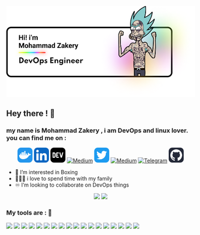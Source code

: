 ![](https://github.com/zakery1369/pics/blob/master/Rick.png)
## Hey there ! 🤟
### my name is Mohammad Zakery , i am DevOps and linux lover. you can find me on :
<p align="center">
  <a href="https://hub.docker.com/u/zakery1369"><img src='https://raw.githubusercontent.com/tandpfun/skill-icons/59059d9d1a2c092696dc66e00931cc1181a4ce1f/icons/Docker.svg' alt='Docker' width="40" height="40"></a>    <a href="https://linkedin.com/in/zakery1369"><img src='https://raw.githubusercontent.com/tandpfun/skill-icons/59059d9d1a2c092696dc66e00931cc1181a4ce1f/icons/LinkedIn.svg' alt='Linkedin' width="40" height="40"' alt='Docker' width="40" height="40"></a>    <a href="https://dev.to/zakery1369"><img src='https://raw.githubusercontent.com/tandpfun/skill-icons/59059d9d1a2c092696dc66e00931cc1181a4ce1f/icons/DevTo-Dark.svg' alt='Dev.to' width="40" height="40"></a>
   <a href="https://medium.com/@zakery1369"><img src='https://pics.freeicons.io/uploads/icons/png/11916374041530099617-512.png' alt='Medium' width="40" height="40"></a>   <a href="https://twitter.com/zakery1369"><img src='https://raw.githubusercontent.com/tandpfun/skill-icons/59059d9d1a2c092696dc66e00931cc1181a4ce1f/icons/Twitter.svg' alt='Medium' width="40" height="40"></a>   <a href="https://join.skype.com/invite/lf6899W3qgrd"><img src='https://pics.freeicons.io/uploads/icons/png/15360596301530099332-512.png' alt='Medium' width="40" height="40"></a>   <a href="https://telegram.me/zakery1369"><img src='https://cdn.iconscout.com/icon/free/png-512/telegram-2752057-2284874.png?f=avif&w=256' alt='Telegram' width="40" height="40"' alt='Medium' width="40" height="40"></a>   <a href="https://zakops.com"><img src='https://raw.githubusercontent.com/tandpfun/skill-icons/59059d9d1a2c092696dc66e00931cc1181a4ce1f/icons/Github-Dark.svg' alt='MyWebsite' width="40" height="40"' alt='Medium' width="40" height="40"></a>
</p>

- 🥊 I’m interested in Boxing
- 👨‍👩‍👧 i love to spend time with my family
- ♾ I’m looking to collaborate on DevOps things

<p align="center">
  <img src='https://github-readme-stats-git-masterrstaa-rickstaa.vercel.app/api?username=Zakery1369'>
  <img src='https://github-readme-streak-stats.herokuapp.com/?user=Zakery1369'>
</p>

### My tools are : 🔧
[<img src='https://img.shields.io/badge/docker-%230db7ed.svg?style=for-the-badge&logo=docker&logoColor=white'>](https://cv.zakops.com/)
[<img src='https://img.shields.io/badge/ansible-%231A1918.svg?style=for-the-badge&logo=ansible&logoColor=white'>](https://cv.zakops.com/)
[<img src='https://img.shields.io/badge/Cent%20OS-262577?style=for-the-badge&logo=CentOS&logoColor=white'>](https://cv.zakops.com/)
[<img src='https://img.shields.io/badge/manjaro-35BF5C?style=for-the-badge&logo=manjaro&logoColor=white'>](https://cv.zakops.com/)
[<img src='https://img.shields.io/badge/Prometheus-E6522C?style=for-the-badge&logo=Prometheus&logoColor=white'>](https://cv.zakops.com/)
[<img src='https://img.shields.io/badge/Shell_Script-121011?style=for-the-badge&logo=gnu-bash&logoColor=white'>](https://cv.zakops.com/)
[<img src='https://img.shields.io/badge/GIT-E44C30?style=for-the-badge&logo=git&logoColor=white'>](https://cv.zakops.com/)
[<img src='https://img.shields.io/badge/MySQL-005C84?style=for-the-badge&logo=mysql&logoColor=white'>](https://cv.zakops.com/)
[<img src='https://img.shields.io/badge/MariaDB-003545?style=for-the-badge&logo=mariadb&logoColor=white'>](https://cv.zakops.com/)
[<img src='https://img.shields.io/badge/Nginx-009639?style=for-the-badge&logo=nginx&logoColor=white'>](https://cv.zakops.com/)
[<img src='https://img.shields.io/badge/Apache-D22128?style=for-the-badge&logo=Apache&logoColor=white'>](https://cv.zakops.com/)
[<img src='https://img.shields.io/badge/Selenium-43B02A?style=for-the-badge&logo=Selenium&logoColor=white'>](https://cv.zakops.com/)
[<img src='https://img.shields.io/badge/VSCode-0078D4?style=for-the-badge&logo=visual%20studio%20code&logoColor=white'>](https://cv.zakops.com/)
[<img src='https://img.shields.io/badge/Markdown-000000?style=for-the-badge&logo=markdown&logoColor=white'>](https://cv.zakops.com/)
[<img src='https://img.shields.io/badge/Firefox_Browser-FF7139?style=for-the-badge&logo=Firefox-Browser&logoColor=white'>](https://cv.zakops.com/)
[<img src='https://img.shields.io/badge/Coursera-0056D2?style=for-the-badge&logo=Coursera&logoColor=white'>](https://cv.zakops.com/)
[<img src='https://img.shields.io/badge/Cloudflare-F38020?style=for-the-badge&logo=Cloudflare&logoColor=white'>](https://cv.zakops.com/)
[<img src='https://img.shields.io/badge/kubernetes-%23326ce5.svg?style=for-the-badge&logo=kubernetes&logoColor=white'>](https://cv.zakops.com/)
